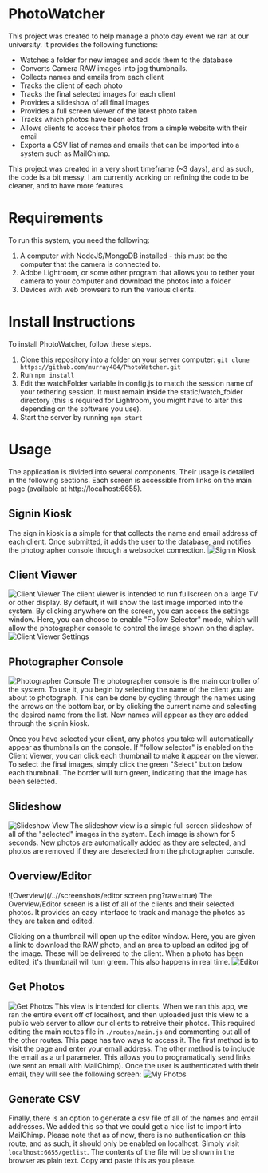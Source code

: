 # PhotoWatcher
This project was created to help manage a photo day event we ran at our university.  It provides the following functions:

* Watches a folder for new images and adds them to the database
* Converts Camera RAW images into jpg thumbnails.
* Collects names and emails from each client
* Tracks the client of each photo
* Tracks the final selected images for each client
* Provides a slideshow of all final images
* Provides a full screen viewer of the latest photo taken
* Tracks which photos have been edited
* Allows clients to access their photos from a simple website with their email
* Exports a CSV list of names and emails that can be imported into a system such as MailChimp.

This project was created in a very short timeframe (~3 days), and as such, the code is a bit messy.  I am currently working
on refining the code to be cleaner, and to have more features.

# Requirements
To run this system, you need the following:
1. A computer with NodeJS/MongoDB installed - this must be the computer that the camera is connected to.
2. Adobe Lightroom, or some other program that allows you to tether your camera to your computer and download the photos into a folder
3. Devices with web browsers to run the various clients.

# Install Instructions
To install PhotoWatcher, follow these steps.

1. Clone this repository into a folder on your server computer: ```git clone https://github.com/murray484/PhotoWatcher.git```
2. Run ```npm install```
3. Edit the watchFolder variable in config.js to match the session name of your tethering session.  It must remain inside the static/watch_folder directory (this is required for Lightroom, you might have to alter this depending on the software you use).  
4. Start the server by running ```npm start```

# Usage
The application is divided into several components.  Their usage is detailed in the following sections.  Each screen is accessible from links on the main page (available at http://localhost:6655).

## Signin Kiosk
The sign in kiosk is a simple for that collects the name and email address of each client.  Once submitted, it adds the user to the database, and notifies the photographer console through a websocket connection.
![Signin Kiosk](/../<screenshots>/screenshots/signin.png?raw=true)

## Client Viewer
![Client Viewer](/../<screenshots>/screenshots/viewer.png?raw=true)
The client viewer is intended to run fullscreen on a large TV or other display.  By default, it will show the last image imported into the system.  By clicking anywhere on the screen, you can access the settings window.  Here, you can choose to enable "Follow Selector" mode, which will allow the photographer console to control the image shown on the display.
![Client Viewer Settings](/../<screenshots>/screenshots/viewer-settings.png?raw=true)

## Photographer Console
![Photographer Console](/../<screenshots>/screenshots/photographer-console.png?raw=true)
The photographer console is the main controller of the system.  To use it, you begin by selecting the name of the client you are about to photograph.  This can be done by cycling through the names using the arrows on the bottom bar, or by clicking the current name and selecting the desired name from the list.  New names will appear as they are added through the signin kiosk.

Once you have selected your client, any photos you take will automatically appear as thumbnails on the console.  If "follow selector" is enabled on the Client Viewer, you can click each thumbnail to make it appear on the viewer.  To select the final images, simply click the green "Select" button below each thumbnail.  The border will turn green, indicating that the image has been selected.

## Slideshow
![Slideshow View](/../<screenshots>/screenshots/slideshow-view.png?raw=true)
The slideshow view is a simple full screen slideshow of all of the "selected" images in the system.  Each image is shown for 5 seconds.  New photos are automatically added as they are selected, and photos are removed if they are deselected from the photographer console.

## Overview/Editor
![Overview](/../<screenshots>/screenshots/editor screen.png?raw=true)
The Overview/Editor screen is a list of all of the clients and their selected photos.  It provides an easy interface to track and manage the photos as they are taken and edited.

Clicking on a thumbnail will open up the editor window.  Here, you are given a link to download the RAW photo, and an area to upload an edited jpg of the image.  These will be delivered to the client.  When a photo has been edited, it's thumbnail will turn green.  This also happens in real time.
![Editor](/../<screensots>/screenshots/edit-photo.png?raw=true)

## Get Photos
![Get Photos](/../<screenshots>/screenshots/get-photo-view.png?raw=true)
This view is intended for clients.  When we ran this app, we ran the entire event off of localhost, and then uploaded just this view to a public web server to allow our clients to retreive their photos.  This required editing the main routes file in ```./routes/main.js``` and commenting out all of the other routes.  This page has two ways to access it.  The first method is to visit the page and enter your email address.  The other method is to include the email as a url parameter.  This allows you to programatically send links (we sent an email with MailChimp).  Once the user is authenticated with their email, they will see the following screen:
![My Photos](/../<screenshots>/screenshots/my-photos.png?raw=true)

## Generate CSV
Finally, there is an option to generate a csv file of all of the names and email addresses.  We added this so that we could get a nice list to import into MailChimp.  Please note that as of now, there is no authentication on this route, and as such, it should only be enabled on localhost.  Simply visit ```localhost:6655/getlist```.  The contents of the file will be shown in the browser as plain text.  Copy and paste this as you please.



